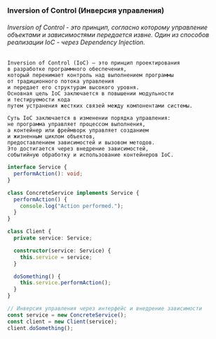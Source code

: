 ### Inversion of Control (Инверсия управления)

###### Inversion of Control - это принцип, согласно которому управление объектами и зависимостями передается извне. Один из способов реализации IoC - через Dependency Injection.

```
Inversion of Control (IoC) — это принцип проектирования 
в разработке программного обеспечения,
который перенимает контроль над выполнением программы 
от традиционного потока управления
и передает его структурам высокого уровня.
Основная цель IoC заключается в повышении модульности 
и тестируемости кода
путем устранения жестких связей между компонентами системы.

Суть IoC заключается в изменении порядка управления: 
не программа управляет процессом выполнения,
а контейнер или фреймворк управляет созданием 
и жизненным циклом объектов,
предоставлением зависимостей и вызовом методов.
Это достигается через внедрение зависимостей,
событийную обработку и использование контейнеров IoC.
```

```ts
interface Service {
  performAction(): void;
}

class ConcreteService implements Service {
  performAction() {
    console.log("Action performed.");
  }
}

class Client {
  private service: Service;

  constructor(service: Service) {
    this.service = service;
  }

  doSomething() {
    this.service.performAction();
  }
}

// Инверсия управления через интерфейс и внедрение зависимости
const service = new ConcreteService();
const client = new Client(service);
client.doSomething();
```

